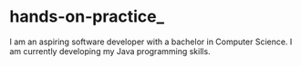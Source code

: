 # hands-on-practice_
I am an aspiring software developer with a bachelor in Computer Science. I am currently developing my Java programming skills.